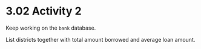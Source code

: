 # 3.02 Activity 2

Keep working on the `bank` database.

List districts together with total amount borrowed and average loan amount.
